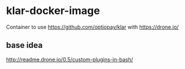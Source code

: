 # klar-docker-image

Container to use https://github.com/optiopay/klar with https://drone.io/

## base idea ##
http://readme.drone.io/0.5/custom-plugins-in-bash/